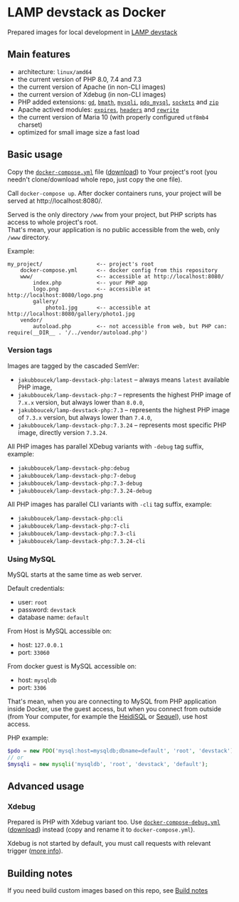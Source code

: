 # LAMP devstack as Docker
Prepared images for local development in [LAMP devstack](https://en.wikipedia.org/wiki/LAMP_(software_bundle))

## Main features
- architecture: `linux/amd64`
- the current version of PHP 8.0, 7.4 and 7.3
- the current version of Apache (in non-CLI images)
- the current version of Xdebug (in non-CLI images)
- PHP added extensions: [`gd`](https://www.php.net/manual/en/book.image.php),
	[`bmath`](https://www.php.net/manual/en/book.bc.php),
	[`mysqli`](https://www.php.net/manual/en/book.mysqli.php),
	[`pdo_mysql`](https://www.php.net/manual/en/book.pdo.php),
	[`sockets`](https://www.php.net/manual/en/book.sockets.php) and
	[`zip`](https://www.php.net/manual/en/book.zip.php)
- Apache actived modules: [`expires`](https://httpd.apache.org/docs/current/mod/mod_expires.html),
	[`headers`](https://httpd.apache.org/docs/current/mod/mod_headers.html) and
	[`rewrite`](https://httpd.apache.org/docs/current/mod/mod_rewrite.html) 
- the current version of Maria 10  (with properly configured `utf8mb4` charset)
- optimized for small image size a fast load

## Basic usage
Copy the [`docker-compose.yml`](docker-compose.yml) file
([download](https://downfile.github.io/download?url=https%3A//raw.githubusercontent.com/jakubboucek/docker-lamp-devstack/master/docker-compose.yml&file=docker-compose.yml))
to Your project's root (you needn't clone/download whole repo,
just copy the one file).

Call `docker-compose up`. After docker containers runs, your project will be served at http://localhost:8080/.

Served is the only directory `/www` from your project, but PHP scripts has access to whole project's root.  
That's mean, your application is no public accessible from the web, only `/www` directory.

Example:
```
my_project/                 <-- project's root
    docker-compose.yml      <-- docker config from this repository
    www/                    <-- accessible at http://localhost:8080/
        index.php           <-- your PHP app
        logo.png            <-- accessible at http://localhost:8080/logo.png
        gallery/
            photo1.jpg      <-- accessible at http://localhost:8080/gallery/photo1.jpg
    vendor/
        autoload.php        <-- not accessible from web, but PHP can: require(__DIR__ . '/../vendor/autoload.php')
```

### Version tags
Images are tagged by the cascaded SemVer:

- `jakubboucek/lamp-devstack-php:latest` – always means `latest` available PHP image,
- `jakubboucek/lamp-devstack-php:7` – represents the highest PHP image of `7.x.x` version, but always lower than `8.0.0`,
- `jakubboucek/lamp-devstack-php:7.3` – represents the highest PHP image of `7.3.x` version, but always lower than `7.4.0`,
- `jakubboucek/lamp-devstack-php:7.3.24` – represents most specific PHP image, directly version `7.3.24`.

All PHP images has parallel XDebug variants with `-debug` tag suffix, example:
- `jakubboucek/lamp-devstack-php:debug`
- `jakubboucek/lamp-devstack-php:7-debug`
- `jakubboucek/lamp-devstack-php:7.3-debug`
- `jakubboucek/lamp-devstack-php:7.3.24-debug`

All PHP images has parallel CLI variants with `-cli` tag suffix, example:
- `jakubboucek/lamp-devstack-php:cli`
- `jakubboucek/lamp-devstack-php:7-cli`
- `jakubboucek/lamp-devstack-php:7.3-cli`
- `jakubboucek/lamp-devstack-php:7.3.24-cli`

### Using MySQL
MySQL starts at the same time as web server.

Default credentials:
- user: `root`
- password: `devstack`
- database name: `default`

From Host is MySQL accessible on: 
- host: `127.0.0.1`
- port: `33060`

From docker guest is MySQL accessible on: 
- host: `mysqldb`
- port: `3306`

That's mean, when you are connecting to MySQL from PHP application inside Docker, use the guest access, but when you
connect from outside (from Your computer, for example the [HeidiSQL](https://www.heidisql.com/)
or [Sequel](https://sequel-ace.com/)), use host access.

PHP example:
```php
$pdo = new PDO('mysql:host=mysqldb;dbname=default', 'root', 'devstack');
// or
$mysqli = new mysqli('mysqldb', 'root', 'devstack', 'default');
```

## Advanced usage
### Xdebug
Prepared is PHP with Xdebug variant too. Use [`docker-compose-debug.yml`](docker-compose-debug.yml) 
([download](https://downfile.github.io/download?url=https%3A//raw.githubusercontent.com/jakubboucek/docker-lamp-devstack/master/docker-compose-debug.yml&file=docker-compose.yml))
instead (copy and rename it to `docker-compose.yml`).

Xdebug is not started by default, you must call requests with relevant trigger
([more info](https://xdebug.org/docs/step_debug#activate_debugger)).

## Building notes
If you need build custom images based on this repo, see [Build notes](build-notes.md)
